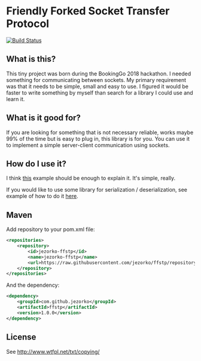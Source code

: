 # Friendly Forked Socket Transfer Protocol

[![Build Status](https://travis-ci.org/Jezorko/ffstp.svg?branch=master)](https://travis-ci.org/Jezorko/ffstp)

## What is this?
This tiny project was born during the BookingGo 2018 hackathon.
I needed something for communicating between sockets.
My primary requirement was that it needs to be simple, small and easy to use.
I figured it would be faster to write something by myself than search for a library I could use and learn it.

## What is it good for?
If you are looking for something that is not necessary reliable, works maybe 99% of the time but is easy to plug in, this library is for you.
You can use it to implement a simple server-client communication using sockets.

## How do I use it?
I think [this](https://github.com/Jezorko/ffstp/blob/master/examples/MessagesExchangeExample.java) example should be
enough to explain it. It's simple, really.

If you would like to use some library for serialization / deserialization,
see example of how to do it [here](https://github.com/Jezorko/ffstp/blob/master/examples/GsonSerializer.java).

## Maven
Add repository to your pom.xml file:

```xml
<repositories>
    <repository>
        <id>jezorko-ffstp</id>
        <name>jezorko-ffstp</name>
        <url>https://raw.githubusercontent.com/jezorko/ffstp/repository</url>
    </repository>
</repositories>
```

And the dependency:

```xml
<dependency>
    <groupId>com.github.jezorko</groupId>
    <artifactId>ffstp</artifactId>
    <version>1.0.0</version>
</dependency>
```

## License
See http://www.wtfpl.net/txt/copying/